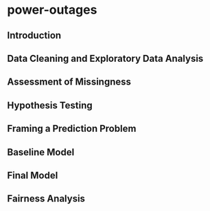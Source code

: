 # power-outages

## Introduction

## Data Cleaning and Exploratory Data Analysis

## Assessment of Missingness

## Hypothesis Testing

## Framing a Prediction Problem

## Baseline Model

## Final Model

## Fairness Analysis
